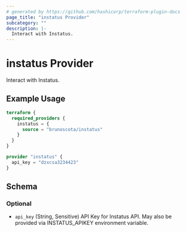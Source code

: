 ```yaml
---
# generated by https://github.com/hashicorp/terraform-plugin-docs
page_title: "instatus Provider"
subcategory: ""
description: |-
  Interact with Instatus.
---
```


# instatus Provider

Interact with Instatus.

## Example Usage

```terraform
terraform {
  required_providers {
    instatus = {
      source = "brunoscota/instatus"
    }
  }
}

provider "instatus" {
  api_key = "dzxcsa3234423"
}
```

<!-- schema generated by tfplugindocs -->
## Schema

### Optional

- `api_key` (String, Sensitive) API Key for Instatus API. May also be provided via INSTATUS_APIKEY environment variable.
